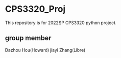 # CPS3320_Proj

This repository is for 2022SP CPS3320 python project.

## group member
Dazhou Hou(Howard)
jiayi Zhang(Libre)
